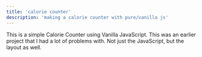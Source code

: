 ```yaml
---
title: 'calorie counter'
description: 'making a calorie counter with pure/vanilla js'
---
```


This is a simple Calorie Counter using Vanilla JavaScript. This was an earlier project that I had a lot of problems with. Not just the JavaScript, but the layout as well.
